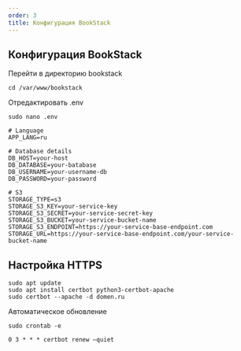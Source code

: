 ```yaml
---
order: 3
title: Конфигурация BookStack
---
```


## **Конфигурация BookStack**

Перейти в директорию bookstack

```
cd /var/www/bookstack
```

Отредактировать .env

```
sudo nano .env
```

```
# Language
APP_LANG=ru

# Database details
DB_HOST=your-host
DB_DATABASE=your-batabase
DB_USERNAME=your-username-db
DB_PASSWORD=your-password

# S3
STORAGE_TYPE=s3
STORAGE_S3_KEY=your-service-key
STORAGE_S3_SECRET=your-service-secret-key
STORAGE_S3_BUCKET=your-service-bucket-name
STORAGE_S3_ENDPOINT=https://your-service-base-endpoint.com
STORAGE_URL=https://your-service-base-endpoint.com/your-service-bucket-name
```

## **Настройка HTTPS**

```
sudo apt update
sudo apt install certbot python3-certbot-apache
sudo certbot --apache -d domen.ru
```

Автоматическое обновление

```
sudo crontab -e
```

```
0 3 * * * certbot renew —quiet
```


